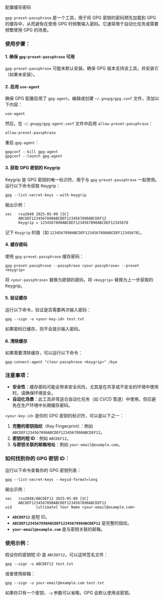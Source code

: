 <p>配置缓存密码</p>
<p><code>gpg-preset-passphrase</code> 是一个工具，用于将 GPG 密钥的密码预先加载到 GPG 的缓存中，从而避免在使用 GPG 时频繁输入密码。它通常用于自动化任务或需要频繁使用 GPG 的场景。</p>
<h3>使用步骤：</h3>
<h4>1. <strong>确保 <code>gpg-preset-passphrase</code> 可用</strong></h4>
<p><code>gpg-preset-passphrase</code> 可能未默认安装。确保 GPG 版本支持该工具，并安装它（如果未安装）。</p>
<h4>2. <strong>启用 <code>use-agent</code></strong></h4>
<p>确保 GPG 配置启用了 <code>gpg-agent</code>。编辑或创建 <code>~/.gnupg/gpg.conf</code> 文件，添加以下内容：</p>
<pre><code class="language-plaintext">use-agent
</code></pre>
<p>然后，在 <code>~/.gnupg/gpg-agent.conf</code> 文件中启用 <code>allow-preset-passphrase</code>：</p>
<pre><code class="language-plaintext">allow-preset-passphrase
</code></pre>
<p>重启 <code>gpg-agent</code>：</p>
<pre><code class="language-bash">gpgconf --kill gpg-agent
gpgconf --launch gpg-agent
</code></pre>
<h4>3. <strong>获取 GPG 密钥的 Keygrip</strong></h4>
<p>Keygrip 是 GPG 密钥的唯一标识符，用于与 <code>gpg-preset-passphrase</code> 一起使用。运行以下命令获取 Keygrip：</p>
<pre><code class="language-bash">gpg --list-secret-keys --with-keygrip
</code></pre>
<p>输出示例：</p>
<pre><code class="language-plaintext">sec   rsa2048 2025-05-09 [SC]
      ABCDEF1234567890ABCDEF1234567890ABCDEF12
      Keygrip = 1234567890ABCDEF1234567890ABCDEF12345678
</code></pre>
<p>记下 <code>Keygrip</code> 的值（如 <code>1234567890ABCDEF1234567890ABCDEF12345678</code>）。</p>
<h4>4. <strong>缓存密码</strong></h4>
<p>使用 <code>gpg-preset-passphrase</code> 缓存密码：</p>
<pre><code class="language-bash">gpg-preset-passphrase --passphrase &lt;your-passphrase&gt; --preset &lt;keygrip&gt;
</code></pre>
<p>将 <code>&lt;your-passphrase&gt;</code> 替换为密钥的密码，将 <code>&lt;keygrip&gt;</code> 替换为上一步获取的 Keygrip。</p>
<h4>5. <strong>验证缓存</strong></h4>
<p>运行以下命令，验证是否需要再次输入密码：</p>
<pre><code class="language-bash">gpg --sign -u &lt;your-key-id&gt; test.txt
</code></pre>
<p>如果密码已缓存，则不会提示输入密码。</p>
<h4>6. <strong>清除缓存</strong></h4>
<p>如果需要清除缓存，可以运行以下命令：</p>
<pre><code class="language-bash">gpg-connect-agent &quot;clear-passphrase &lt;keygrip&gt;&quot; /bye
</code></pre>
<h3>注意事项：</h3>
<ul>
<li><strong>安全性</strong>：缓存密码可能会带来安全风险，尤其是在共享或不安全的环境中使用时。请确保环境安全。</li>
<li><strong>自动化场景</strong>：此工具非常适合自动化任务（如 CI/CD 管道）中使用，但应避免在生产环境中长期缓存密码。</li>
</ul>
<p><code>&lt;your-key-id&gt;</code> 是你的 GPG 密钥的标识符，可以是以下之一：</p>
<ol>
<li><strong>完整的密钥指纹</strong>（Key Fingerprint）：例如 <code>ABCDEF1234567890ABCDEF1234567890ABCDEF12</code>。</li>
<li><strong>密钥的短 ID</strong>：例如 <code>ABCDEF12</code>。</li>
<li><strong>与密钥关联的邮箱地址</strong>：例如 <code>your-email@example.com</code>。</li>
</ol>
<h3>如何找到你的 GPG 密钥 ID：</h3>
<p>运行以下命令查看你的 GPG 密钥列表：</p>
<pre><code class="language-bash">gpg --list-secret-keys --keyid-format=long
</code></pre>
<p>输出示例：</p>
<pre><code class="language-plaintext">sec   rsa2048/ABCDEF12 2025-05-09 [SC]
      ABCDEF1234567890ABCDEF1234567890ABCDEF12
uid           [ultimate] Your Name &lt;your-email@example.com&gt;
</code></pre>
<ul>
<li><strong><code>ABCDEF12</code></strong> 是短 ID。</li>
<li><strong><code>ABCDEF1234567890ABCDEF1234567890ABCDEF12</code></strong> 是完整的指纹。</li>
<li><strong><code>your-email@example.com</code></strong> 是与密钥关联的邮箱。</li>
</ul>
<h3>使用示例：</h3>
<p>假设你的密钥短 ID 是 <code>ABCDEF12</code>，可以这样签名文件：</p>
<pre><code class="language-bash">gpg --sign -u ABCDEF12 test.txt
</code></pre>
<p>或者使用邮箱：</p>
<pre><code class="language-bash">gpg --sign -u your-email@example.com test.txt
</code></pre>
<p>如果你只有一个密钥，<code>-u</code> 参数可以省略，GPG 会默认使用该密钥。</p>
